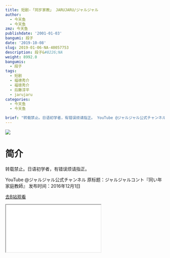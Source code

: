 ```yaml
---
title: 短剧-「同岁家教」 JARUJARU/ジャルジャル
author:
  - 今天鱼
  - 今天鱼
zmz: 今天鱼
publishdate: '2001-01-03'
bangumi: 段子
date: '2019-10-08'
slug: 2019-01-06-NA-40057753
description: 段子&#8226;NA
weight: 8992.0
bangumis:
  - 段子
tags:
  - 短剧
  - 福德秀介
  - 福徳秀介
  - 后藤淳平
  - jarujaru
categories:
  - 今天鱼
  - 今天鱼

brief: "转载禁止。日语初学者，有错误烦请指正。 YouTube @ジャルジャル公式チャンネル 原标题：ジャルジャルコント『同い年家庭教師』 发布时间：2016年12月1日"
---
```

![](https://i.imgur.com/F40bXqw.jpg)
# 简介  
转载禁止。日语初学者，有错误烦请指正。

YouTube @ジャルジャル公式チャンネル
原标题：ジャルジャルコント『同い年家庭教師』
发布时间：2016年12月1日  

[去B站观看](https://www.bilibili.com/video/av40057753/)
<div class ="resp-container"><iframe class="testiframe" src="//player.bilibili.com/player.html?aid=40057753"", scrolling="no", allowfullscreen="true" > </iframe></div> 
